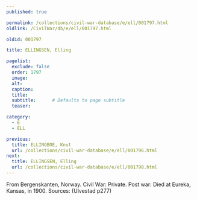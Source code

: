 ```yaml
---
published: true

permalink: /collections/civil-war-database/e/ell/001797.html
oldlink: /CivilWar/db/e/ell/001797.html

oldid: 001797

title: ELLINGSEN, Elling

pagelist:
  exclude: false
  order: 1797
  image: 
  alt:
  caption:
  title:
  subtitle:      # Defaults to page subtitle
  teaser:

category: 
  - E 
  - ELL

previous:
  title: ELLINGBOE, Knut
  url: /collections/civil-war-database/e/ell/001796.html  
next:
  title: ELLINGSEN, Elling
  url: /collections/civil-war-database/e/ell/001798.html   
---
```

From Bergenskanten, Norway. Civil War: Private. Post war: Died at Eureka, Kansas, in 1900. Sources: (Ulvestad p277)